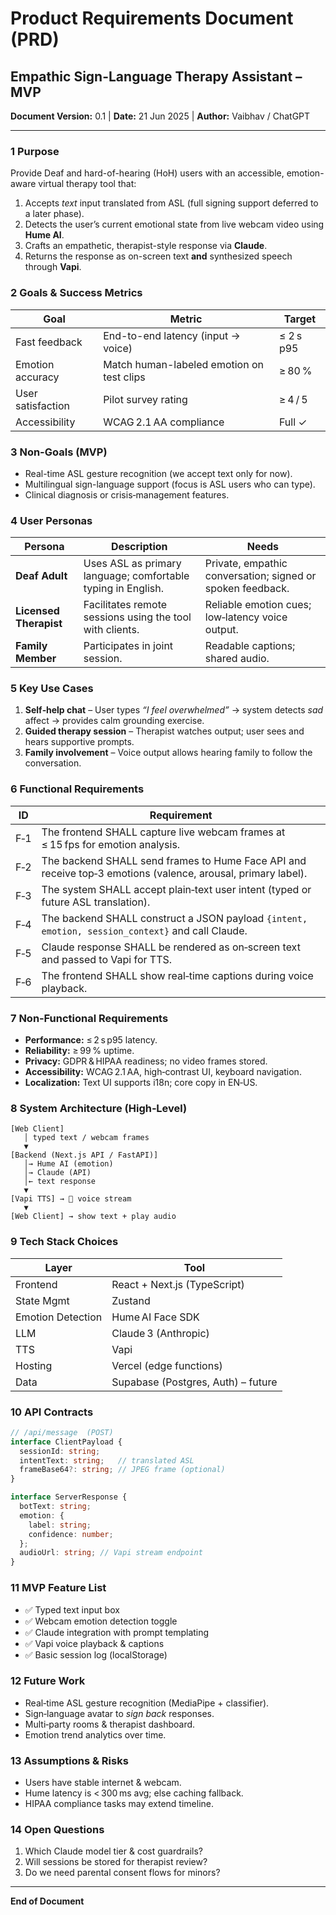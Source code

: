 
# Product Requirements Document (PRD)

## Empathic Sign-Language Therapy Assistant – MVP

**Document Version:** 0.1  |  **Date:** 21 Jun 2025  |  **Author:** Vaibhav / ChatGPT

---

### 1  Purpose
Provide Deaf and hard-of-hearing (HoH) users with an accessible, emotion-aware virtual therapy tool that:
1. Accepts *text* input translated from ASL (full signing support deferred to a later phase).
2. Detects the user’s current emotional state from live webcam video using **Hume AI**.
3. Crafts an empathetic, therapist-style response via **Claude**.
4. Returns the response as on-screen text **and** synthesized speech through **Vapi**.

### 2  Goals & Success Metrics
| Goal | Metric | Target |
|------|--------|--------|
|Fast feedback|End-to-end latency (input → voice) | ≤ 2 s p95|
|Emotion accuracy|Match human-labeled emotion on test clips|≥ 80 %|
|User satisfaction|Pilot survey rating|≥ 4 / 5|
|Accessibility|WCAG 2.1 AA compliance|Full ✓|

### 3  Non-Goals (MVP)
- Real-time ASL gesture recognition (we accept text only for now).
- Multilingual sign-language support (focus is ASL users who can type).
- Clinical diagnosis or crisis‑management features.

### 4  User Personas
| Persona | Description | Needs |
|---------|-------------|-------|
|**Deaf Adult**|Uses ASL as primary language; comfortable typing in English.|Private, empathic conversation; signed or spoken feedback.|
|**Licensed Therapist**|Facilitates remote sessions using the tool with clients.|Reliable emotion cues; low‑latency voice output.|
|**Family Member**|Participates in joint session.|Readable captions; shared audio.|

### 5  Key Use Cases
1. **Self‑help chat** – User types *“I feel overwhelmed”* → system detects *sad* affect → provides calm grounding exercise.  
2. **Guided therapy session** – Therapist watches output; user sees and hears supportive prompts.  
3. **Family involvement** – Voice output allows hearing family to follow the conversation.

### 6  Functional Requirements
| ID | Requirement |
|----|-------------|
|F‑1|The frontend SHALL capture live webcam frames at ≤ 15 fps for emotion analysis.|
|F‑2|The backend SHALL send frames to Hume Face API and receive top‑3 emotions (valence, arousal, primary label).|
|F‑3|The system SHALL accept plain‑text user intent (typed or future ASL translation).|
|F‑4|The backend SHALL construct a JSON payload `{intent, emotion, session_context}` and call Claude.|
|F‑5|Claude response SHALL be rendered as on‑screen text and passed to Vapi for TTS.|
|F‑6|The frontend SHALL show real‑time captions during voice playback.|

### 7  Non‑Functional Requirements
- **Performance:** ≤ 2 s p95 latency.  
- **Reliability:** ≥ 99 % uptime.  
- **Privacy:** GDPR & HIPAA readiness; no video frames stored.  
- **Accessibility:** WCAG 2.1 AA, high‑contrast UI, keyboard navigation.  
- **Localization:** Text UI supports i18n; core copy in EN‑US.

### 8  System Architecture (High‑Level)
```
[Web Client]
   │ typed text / webcam frames
   ▼
[Backend (Next.js API / FastAPI)]
   │→ Hume AI (emotion)
   │→ Claude (API)
   │← text response
   ▼
[Vapi TTS] → 🎤 voice stream
   ▼
[Web Client] → show text + play audio
```

### 9  Tech Stack Choices
| Layer | Tool |
|-------|------|
|Frontend | React + Next.js (TypeScript) |
|State Mgmt | Zustand |
|Emotion Detection | Hume AI Face SDK |
|LLM | Claude 3 (Anthropic) |
|TTS | Vapi |
|Hosting | Vercel (edge functions) |
|Data | Supabase (Postgres, Auth) – future |

### 10  API Contracts
```ts
// /api/message  (POST)
interface ClientPayload {
  sessionId: string;
  intentText: string;   // translated ASL
  frameBase64?: string; // JPEG frame (optional)
}

interface ServerResponse {
  botText: string;
  emotion: {
    label: string;
    confidence: number;
  };
  audioUrl: string; // Vapi stream endpoint
}
```

### 11  MVP Feature List
- ✅ Typed text input box  
- ✅ Webcam emotion detection toggle  
- ✅ Claude integration with prompt templating  
- ✅ Vapi voice playback & captions  
- ✅ Basic session log (localStorage)

### 12  Future Work
- Real‑time ASL gesture recognition (MediaPipe + classifier).  
- Sign‑language avatar to *sign back* responses.  
- Multi‑party rooms & therapist dashboard.  
- Emotion trend analytics over time.

### 13  Assumptions & Risks
- Users have stable internet & webcam.  
- Hume latency is < 300 ms avg; else caching fallback.  
- HIPAA compliance tasks may extend timeline.

### 14  Open Questions
1. Which Claude model tier & cost guardrails?  
2. Will sessions be stored for therapist review?  
3. Do we need parental consent flows for minors?

---

**End of Document**
